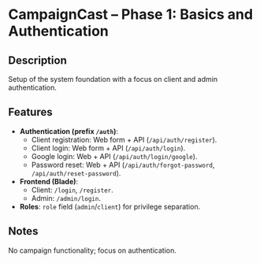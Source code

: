 # CampaignCast – Phase 1: Basics and Authentication

## Description
Setup of the system foundation with a focus on client and admin authentication.

## Features
- **Authentication (prefix `/auth`)**:
    - Client registration: Web form + API (`/api/auth/register`).
    - Client login: Web form + API (`/api/auth/login`).
    - Google login: Web + API (`/api/auth/login/google`).
    - Password reset: Web + API (`/api/auth/forgot-password`, `/api/auth/reset-password`).
- **Frontend (Blade)**:
    - Client: `/login`, `/register`.
    - Admin: `/admin/login`.
- **Roles**: `role` field (`admin`/`client`) for privilege separation.

## Notes
No campaign functionality; focus on authentication.
